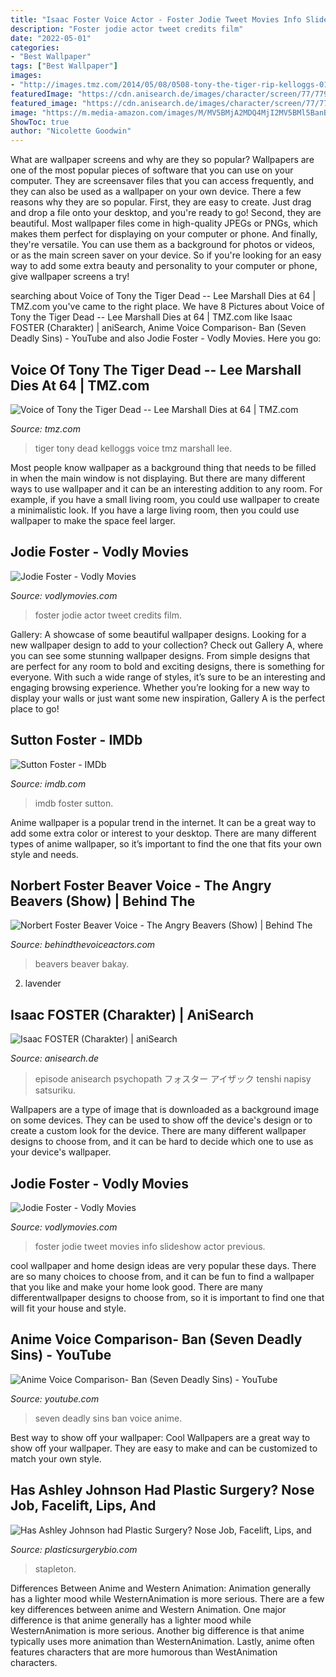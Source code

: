 ```yaml
---
title: "Isaac Foster Voice Actor - Foster Jodie Tweet Movies Info Slideshow Actor Previous"
description: "Foster jodie actor tweet credits film"
date: "2022-05-01"
categories:
- "Best Wallpaper"
tags: ["Best Wallpaper"]
images:
- "http://images.tmz.com/2014/05/08/0508-tony-the-tiger-rip-kelloggs-01-1200x630.jpg"
featuredImage: "https://cdn.anisearch.de/images/character/screen/77/77939/full/438855.jpg"
featured_image: "https://cdn.anisearch.de/images/character/screen/77/77939/full/438855.jpg"
image: "https://m.media-amazon.com/images/M/MV5BMjA2MDQ4MjI2MV5BMl5BanBnXkFtZTcwNDc4OTI2Mg@@._V1_UY1200_CR91,0,630,1200_AL_.jpg"
ShowToc: true
author: "Nicolette Goodwin"
---
```



What are wallpaper screens and why are they so popular?
Wallpapers are one of the most popular pieces of software that you can use on your computer. They are screensaver files that you can access frequently, and they can also be used as a wallpaper on your own device. There a few reasons why they are so popular. First, they are easy to create. Just drag and drop a file onto your desktop, and you're ready to go! Second, they are beautiful. Most wallpaper files come in high-quality JPEGs or PNGs, which makes them perfect for displaying on your computer or phone. And finally, they're versatile. You can use them as a background for photos or videos, or as the main screen saver on your device. So if you're looking for an easy way to add some extra beauty and personality to your computer or phone, give wallpaper screens a try!

	

		
searching about Voice of Tony the Tiger Dead -- Lee Marshall Dies at 64 | TMZ.com you've came to the right place. We have 8 Pictures about Voice of Tony the Tiger Dead -- Lee Marshall Dies at 64 | TMZ.com like Isaac FOSTER (Charakter) | aniSearch, Anime Voice Comparison- Ban (Seven Deadly Sins) - YouTube and also Jodie Foster - Vodly Movies. Here you go:
		
    
## Voice Of Tony The Tiger Dead -- Lee Marshall Dies At 64 | TMZ.com

<img loading=lazy src="http://images.tmz.com/2014/05/08/0508-tony-the-tiger-rip-kelloggs-01-1200x630.jpg" onerror="this.onerror=null;this.src='https://tse4.mm.bing.net/th?id=OIP.01jiWvNFKKg7m0TKZdYULAHaEM&amp;pid=15.1';" alt="Voice of Tony the Tiger Dead -- Lee Marshall Dies at 64 | TMZ.com">

_Source: tmz.com_

>tiger tony dead kelloggs voice tmz marshall lee. 

	

Most people know wallpaper as a background thing that needs to be filled in when the main window is not displaying. But there are many different ways to use wallpaper and it can be an interesting addition to any room. For example, if you have a small living room, you could use wallpaper to create a minimalistic look. If you have a large living room, then you could use wallpaper to make the space feel larger.

    
## Jodie Foster - Vodly Movies

<img loading=lazy src="http://image.tmdb.org/t/p/original/u14TWTO2I2d4hTDDFa9trcz06sg.jpg" onerror="this.onerror=null;this.src='https://tse1.mm.bing.net/th?id=OIP.KOLrpkolpcmuQVzpGeZbXgHaLH&amp;pid=15.1';" alt="Jodie Foster - Vodly Movies">

_Source: vodlymovies.com_

>foster jodie actor tweet credits film. 

	

Gallery: A showcase of some beautiful wallpaper designs.
Looking for a new wallpaper design to add to your collection? Check out Gallery A, where you can see some stunning wallpaper designs. From simple designs that are perfect for any room to bold and exciting designs, there is something for everyone. With such a wide range of styles, it’s sure to be an interesting and engaging browsing experience. Whether you’re looking for a new way to display your walls or just want some new inspiration, Gallery A is the perfect place to go!





	
	
    
## Sutton Foster - IMDb

<img loading=lazy src="https://m.media-amazon.com/images/M/MV5BMjA2MDQ4MjI2MV5BMl5BanBnXkFtZTcwNDc4OTI2Mg@@._V1_UY1200_CR91,0,630,1200_AL_.jpg" onerror="this.onerror=null;this.src='https://tse3.mm.bing.net/th?id=OIP.nzlSnxuARDQ--MS3XL9g9QHaOG&amp;pid=15.1';" alt="Sutton Foster - IMDb">

_Source: imdb.com_

>imdb foster sutton. 

	

Anime wallpaper is a popular trend in the internet. It can be a great way to add some extra color or interest to your desktop. There are many different types of anime wallpaper, so it’s important to find the one that fits your own style and needs.

    
## Norbert Foster Beaver Voice - The Angry Beavers (Show) | Behind The

<img loading=lazy src="http://www.behindthevoiceactors.com/_img/episode_credits/1294.jpg" onerror="this.onerror=null;this.src='https://tse1.mm.bing.net/th?id=OIP.PWQW3D8yw2VDLttHbm_XIAHaIV&amp;pid=15.1';" alt="Norbert Foster Beaver Voice - The Angry Beavers (Show) | Behind The">

_Source: behindthevoiceactors.com_

>beavers beaver bakay. 

	

2. lavender 

    
## Isaac FOSTER (Charakter) | AniSearch

<img loading=lazy src="https://cdn.anisearch.de/images/character/screen/77/77939/full/438855.jpg" onerror="this.onerror=null;this.src='https://tse4.mm.bing.net/th?id=OIP.pv69NAkh3Haxydvie_7ctAHaEK&amp;pid=15.1';" alt="Isaac FOSTER (Charakter) | aniSearch">

_Source: anisearch.de_

>episode anisearch psychopath フォスター アイザック tenshi napisy satsuriku. 

	

Wallpapers are a type of image that is downloaded as a background image on some devices. They can be used to show off the device's design or to create a custom look for the device. There are many different wallpaper designs to choose from, and it can be hard to decide which one to use as your device's wallpaper.

    
## Jodie Foster - Vodly Movies

<img loading=lazy src="http://image.tmdb.org/t/p/original/mFvI7qcQrhErGSzSld1PPMIudji.jpg" onerror="this.onerror=null;this.src='https://tse2.mm.bing.net/th?id=OIP.f8bfNM5AzYCn0FHQQftH1AHaLH&amp;pid=15.1';" alt="Jodie Foster - Vodly Movies">

_Source: vodlymovies.com_

>foster jodie tweet movies info slideshow actor previous. 

	

cool wallpaper and home design ideas are very popular these days. There are so many choices to choose from, and it can be fun to find a wallpaper that you like and make your home look good. There are many differentwallpaper designs to choose from, so it is important to find one that will fit your house and style.

    
## Anime Voice Comparison- Ban (Seven Deadly Sins) - YouTube

<img loading=lazy src="https://i.ytimg.com/vi/Vawp9qs6_80/maxresdefault.jpg" onerror="this.onerror=null;this.src='https://tse2.mm.bing.net/th?id=OIP.YFy1lH2QkJ0Up-1VZ55cuQHaEK&amp;pid=15.1';" alt="Anime Voice Comparison- Ban (Seven Deadly Sins) - YouTube">

_Source: youtube.com_

>seven deadly sins ban voice anime. 

	

Best way to show off your wallpaper:
Cool Wallpapers are a great way to show off your wallpaper. They are easy to make and can be customized to match your own style.

    
## Has Ashley Johnson Had Plastic Surgery? Nose Job, Facelift, Lips, And

<img loading=lazy src="https://www.plasticsurgerybio.com/wp-content/uploads/2021/04/Ashley-Johnson-nose-job-facelift-lips.jpg:large" onerror="this.onerror=null;this.src='https://tse4.mm.bing.net/th?id=OIP._rcFJRfeIblFE3IP9J9XYwHaFj&amp;pid=15.1';" alt="Has Ashley Johnson had Plastic Surgery? Nose Job, Facelift, Lips, and">

_Source: plasticsurgerybio.com_

>stapleton. 

	

Differences Between Anime and Western Animation: Animation generally has a lighter mood while WesternAnimation is more serious.
There are a few key differences between anime and Western Animation. One major difference is that anime generally has a lighter mood while WesternAnimation is more serious. Another big difference is that anime typically uses more animation than WesternAnimation. Lastly, anime often features characters that are more humorous than WestAnimation characters.

